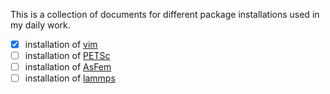 This is a collection of documents for different package installations used in my daily work.

 - [x] installation of [vim]()
 - [ ] installation of [PETSc]()
 - [ ] installation of [AsFem]()
 - [ ] installation of [lammps]()
